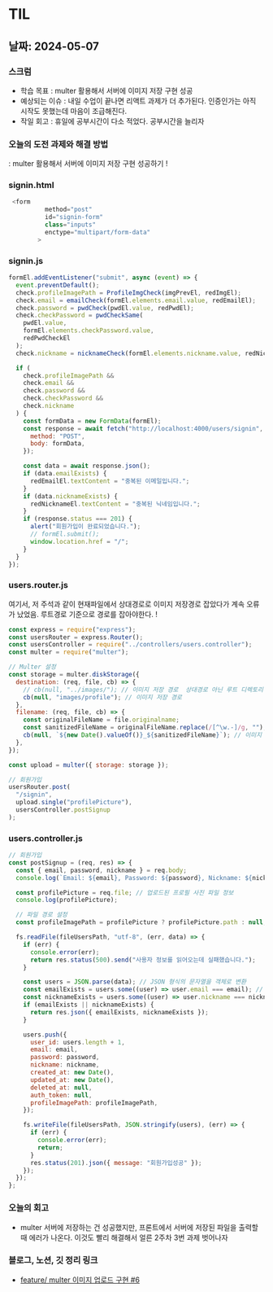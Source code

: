 # TIL

## 날짜: 2024-05-07

### 스크럼

- 학습 목표 : multer 활용해서 서버에 이미지 저장 구현 성공
- 예상되는 이슈 : 내일 수업이 끝나면 리액트 과제가 더 추가된다. 인증인가는 아직 시작도 못했는데 마음이 조급해진다.
- 작일 회고 : 휴일에 공부시간이 다소 적었다. 공부시간을 늘리자

### 오늘의 도전 과제와 해결 방법

: multer 활용해서 서버에 이미지 저장 구현 성공하기 !

### signin.html

```javascript
 <form
          method="post"
          id="signin-form"
          class="inputs"
          enctype="multipart/form-data"
        >
```

### signin.js

```javascript
formEl.addEventListener("submit", async (event) => {
  event.preventDefault();
  check.profileImagePath = ProfileImgCheck(imgPrevEl, redImgEl);
  check.email = emailCheck(formEl.elements.email.value, redEmailEl);
  check.password = pwdCheck(pwdEl.value, redPwdEl);
  check.checkPassword = pwdCheckSame(
    pwdEl.value,
    formEl.elements.checkPassword.value,
    redPwdCheckEl
  );
  check.nickname = nicknameCheck(formEl.elements.nickname.value, redNicknameEl);

  if (
    check.profileImagePath &&
    check.email &&
    check.password &&
    check.checkPassword &&
    check.nickname
  ) {
    const formData = new FormData(formEl);
    const response = await fetch("http://localhost:4000/users/signin", {
      method: "POST",
      body: formData,
    });

    const data = await response.json();
    if (data.emailExists) {
      redEmailEl.textContent = "중복된 이메일입니다.";
    }
    if (data.nicknameExists) {
      redNicknameEl.textContent = "중복된 닉네임입니다.";
    }
    if (response.status === 201) {
      alert("회원가입이 완료되었습니다.");
      // formEl.submit();
      window.location.href = "/";
    }
  }
});
```

### users.router.js

여기서, 저 주석과 같이 현재파일에서 상대경로로 이미지 저장경로 잡았다가 계속 오류가 났었음.
루트경로 기준으로 경로를 잡아야한다. !

```javascript
const express = require("express");
const usersRouter = express.Router();
const usersController = require("../controllers/users.controller");
const multer = require("multer");

// Multer 설정
const storage = multer.diskStorage({
  destination: (req, file, cb) => {
    // cb(null, "../images/"); // 이미지 저장 경로  상대경로 아닌 루트 디렉토리 기준으로 경로 설정
    cb(null, "images/profile"); // 이미지 저장 경로
  },
  filename: (req, file, cb) => {
    const originalFileName = file.originalname;
    const sanitizedFileName = originalFileName.replace(/[^\w.-]/g, ""); //  파일명에 포함된 특수문자나 공백을 제거
    cb(null, `${new Date().valueOf()}_${sanitizedFileName}`); // 이미지 파일명
  },
});

const upload = multer({ storage: storage });

// 회원가입
usersRouter.post(
  "/signin",
  upload.single("profilePicture"),
  usersController.postSignup
);
```

### users.controller.js

```javascript
// 회원가입
const postSignup = (req, res) => {
  const { email, password, nickname } = req.body;
  console.log(`Email: ${email}, Password: ${password}, Nickname: ${nickname}`);

  const profilePicture = req.file; // 업로드된 프로필 사진 파일 정보
  console.log(profilePicture);

  // 파일 경로 설정
  const profileImagePath = profilePicture ? profilePicture.path : null;

  fs.readFile(fileUsersPath, "utf-8", (err, data) => {
    if (err) {
      console.error(err);
      return res.status(500).send("사용자 정보를 읽어오는데 실패했습니다.");
    }

    const users = JSON.parse(data); // JSON 형식의 문자열을 객체로 변환
    const emailExists = users.some((user) => user.email === email); // 중복 이메일 체크
    const nicknameExists = users.some((user) => user.nickname === nickname); // 중복 닉네임 체크
    if (emailExists || nicknameExists) {
      return res.json({ emailExists, nicknameExists });
    }

    users.push({
      user_id: users.length + 1,
      email: email,
      password: password,
      nickname: nickname,
      created_at: new Date(),
      updated_at: new Date(),
      deleted_at: null,
      auth_token: null,
      profileImagePath: profileImagePath,
    });

    fs.writeFile(fileUsersPath, JSON.stringify(users), (err) => {
      if (err) {
        console.error(err);
        return;
      }
      res.status(201).json({ message: "회원가입성공" });
    });
  });
};
```

### 오늘의 회고

- multer 서버에 저장하는 건 성공했지만, 프론트에서 서버에 저장된 파일을 출력할때 에러가 나온다. 이것도 빨리 해결해서 얼른 2주차 3번 과제 벗어나자

### 블로그, 노션, 깃 정리 링크

- [feature/ multer 이미지 업로드 구현 #6](https://github.com/100-hours-a-week/5-seny-park-community/pull/6)
